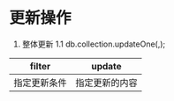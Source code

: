 #  更新操作  
1. 整体更新
1.1  db.collection.updateOne(<filter>,<update>);

|filter | update | 
|--- |----- |
|指定更新条件 |  指定更新的内容|
    